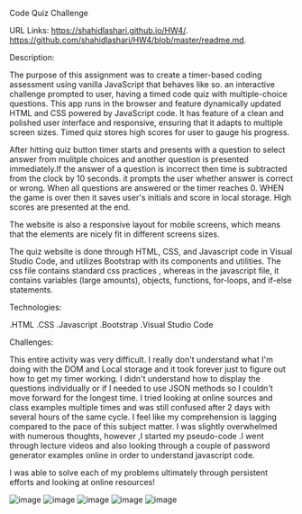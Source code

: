 Code Quiz Challenge

URL Links:
https://shahidlashari.github.io/HW4/. 
https://github.com/shahidlashari/HW4/blob/master/readme.md. 


Description:

The purpose of this assignment was to create a timer-based coding assessment using vanilla JavaScript that behaves like so. an interactive challenge prompted to user, having a timed code quiz with multiple-choice questions. This app runs in the browser and feature dynamically updated HTML and CSS powered by JavaScript code. It has feature of a clean and polished user interface and responsive, ensuring that it adapts to multiple screen sizes. Timed quiz stores high scores
for user to gauge his progress.

After hitting quiz button timer starts and presents with a question to select answer from mulitple choices and another question is presented immediately.If the answer of a question is incorrect then time is subtracted from the clock by 10 seconds. it prompts the user whether answer is correct or wrong. When all questions are answered or the timer reaches 0. WHEN the game is over then it saves user's initials and score in local storage. High scores are presented at the end.

The website is also a responsive layout for mobile screens, which means that the elements are nicely fit in different screens sizes.

The quiz website is done through HTML, CSS, and Javascript code in Visual Studio Code, and utilizes Bootstrap with its components and utilities. The css file contains standard css practices , whereas in the javascript file, it contains variables (large amounts), objects, functions, for-loops, and if-else statements.

Technologies:

.HTML
.CSS 
.Javascript
.Bootstrap
.Visual Studio Code

Challenges:

This entire activity was very difficult. I really don't understand what I'm doing with the DOM and Local storage and it took forever just to figure out how to get my timer working. I didn't understand how to display the questions individually or if I needed to use JSON methods so I couldn't move forward for the longest time. I tried looking at online sources and class examples multiple times and was still confused after 2 days with several hours of the same cycle. I feel like my comprehension is lagging compared to the pace of this subject matter. I was slightly overwhelmed with numerous thoughts, however ,I started my pseudo-code .I went through lecture videos and also looking through a couple of password generator examples online in order to understand javascript code.

I was able to solve each of my problems ultimately through persistent efforts and looking at online resources!


![image](https://user-images.githubusercontent.com/61823648/77713056-a73e2e80-6f92-11ea-9b4d-5c04fcf7d74c.png)
![image](https://user-images.githubusercontent.com/61823648/77713117-c937b100-6f92-11ea-9ea0-6ad1382d97e2.png)
![image](https://user-images.githubusercontent.com/61823648/77713143-d8b6fa00-6f92-11ea-9c4a-212311c18ceb.png)
![image](https://user-images.githubusercontent.com/61823648/77713166-e7051600-6f92-11ea-9ef2-e393359c45dc.png)
![image](https://user-images.githubusercontent.com/61823648/77713191-f7b58c00-6f92-11ea-9cf5-da6863cbd174.png)

